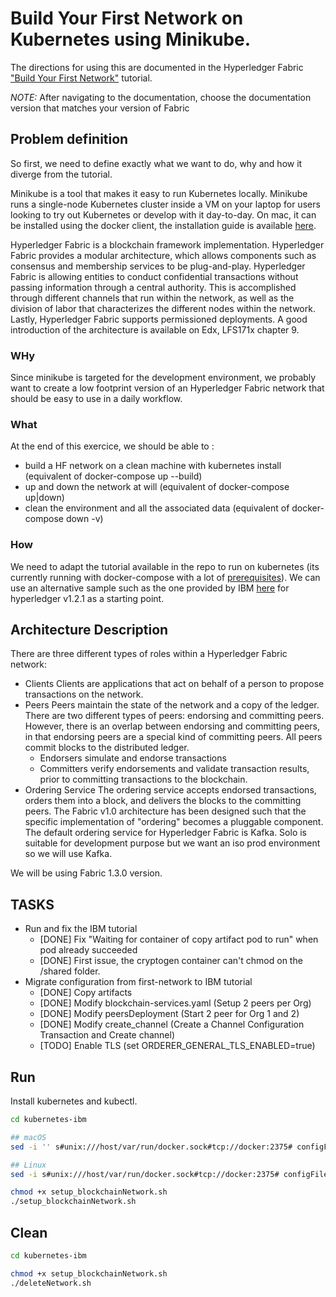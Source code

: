 # Build Your First Network on Kubernetes using Minikube.

The directions for using this are documented in the Hyperledger Fabric
["Build Your First Network"](http://hyperledger-fabric.readthedocs.io/en/latest/build_network.html) tutorial.

*NOTE:* After navigating to the documentation, choose the documentation version that matches your version of Fabric

## Problem definition

So first, we need to define exactly what we want to do, why and how it diverge from the tutorial.

Minikube is a tool that makes it easy to run Kubernetes locally. Minikube runs a single-node Kubernetes cluster inside a VM on your laptop for users looking to try out Kubernetes or develop with it day-to-day. On mac, it can be installed using the docker client, the installation guide is available [here](https://docs.docker.com/docker-for-mac/#kubernetes).

Hyperledger Fabric is a blockchain framework implementation. Hyperledger Fabric provides a modular architecture, which allows components such as consensus and membership services to be plug-and-play. Hyperledger Fabric is allowing entities to conduct confidential transactions without passing information through a central authority. This is accomplished through different channels that run within the network, as well as the division of labor that characterizes the different nodes within the network. Lastly, Hyperledger Fabric supports permissioned deployments.
A good introduction of the architecture is available on Edx, LFS171x chapter 9.

### WHy
Since minikube is targeted for the development environment, we probably want to create a low footprint version of an Hyperledger Fabric network that should be easy to use in a daily workflow.

### What
At the end of this exercice, we should be able to : 
* build a HF network on a clean machine with kubernetes install (equivalent of docker-compose up --build)
* up and down the network at will (equivalent of docker-compose up|down)
* clean the environment and all the associated data (equivalent of docker-compose down -v)

### How
We need to adapt the tutorial available in the repo to run on kubernetes (its currently running with docker-compose with a lot of [prerequisites](https://hyperledger-fabric.readthedocs.io/en/release-1.3/prereqs.html#prerequisites)). We can use an alternative sample such as the one provided by IBM [here](https://github.com/IBM/blockchain-network-on-kubernetes) for hyperledger v1.2.1 as a starting point.

## Architecture Description

There are three different types of roles within a Hyperledger Fabric network:
* Clients
	Clients are applications that act on behalf of a person to propose transactions on the network.
* Peers
	Peers maintain the state of the network and a copy of the ledger. There are two different types of peers: endorsing and committing peers. However, there is an overlap between endorsing and committing peers, in that endorsing peers are a special kind of committing peers. All peers commit blocks to the distributed ledger.
	- Endorsers simulate and endorse transactions
	- Committers verify endorsements and validate transaction results, prior to committing transactions to the blockchain.
* Ordering Service 
	The ordering service accepts endorsed transactions, orders them into a block, and delivers the blocks to the committing peers.
	The Fabric v1.0 architecture has been designed such that the specific implementation of "ordering" becomes a pluggable component. The default ordering service for Hyperledger Fabric is Kafka. Solo is suitable for development purpose but we want an iso prod environment so we will use Kafka.

We will be using Fabric 1.3.0 version.

## TASKS
* Run and fix the IBM tutorial
    - [DONE] Fix "Waiting for container of copy artifact pod to run" when pod already succeeded
    - [DONE] First issue, the cryptogen container can't chmod on the /shared folder.
* Migrate configuration from first-network to IBM tutorial
    - [DONE] Copy artifacts
    - [DONE] Modify blockchain-services.yaml (Setup 2 peers per Org)
    - [DONE] Modify peersDeployment (Start 2 peer for Org 1 and 2)
    - [DONE] Modify create_channel (Create a Channel Configuration Transaction and Create channel)
    - [TODO] Enable TLS (set ORDERER_GENERAL_TLS_ENABLED=true)

## Run

Install kubernetes and kubectl.

```bash
cd kubernetes-ibm

## macOS
sed -i '' s#unix:///host/var/run/docker.sock#tcp://docker:2375# configFiles/peersDeployment.yaml

## Linux
sed -i s#unix:///host/var/run/docker.sock#tcp://docker:2375# configFiles/peersDeployment.yaml

chmod +x setup_blockchainNetwork.sh
./setup_blockchainNetwork.sh
```

## Clean

```bash
cd kubernetes-ibm

chmod +x setup_blockchainNetwork.sh
./deleteNetwork.sh
```
